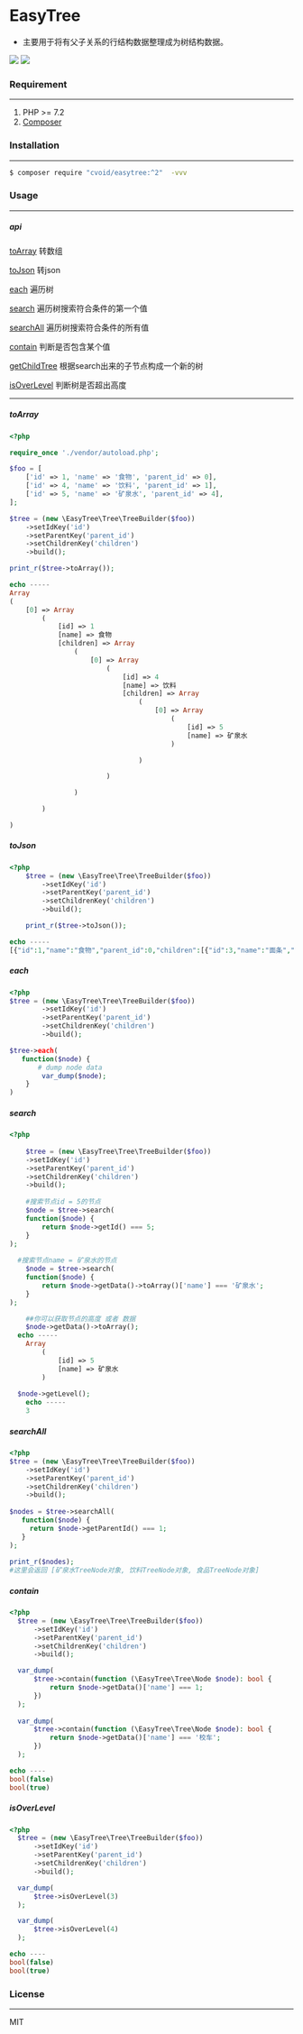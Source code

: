 # EasyTree

* 主要用于将有父子关系的行结构数据整理成为树结构数据。

[![](https://img.shields.io/badge/PHP->=7.2-{徽标颜色}.svg)]() [![](https://img.shields.io/badge/ext-json-{徽标颜色}.svg)]() 



### Requirement

---

1. PHP >= 7.2
2. [Composer](https://getcomposer.org/)



### Installation

---

```bash
$ composer require "cvoid/easytree:^2"  -vvv
```

### Usage

---

##### api

[toArray](#toArray) 转数组

[toJson](#toJson) 转json

[each](#each) 遍历树

[search](#search) 遍历树搜索符合条件的第一个值

[searchAll](#searchAll) 遍历树搜索符合条件的所有值

[contain](#contain) 判断是否包含某个值

[getChildTree](#getChildTree) 根据search出来的子节点构成一个新的树

[isOverLevel](#isOverLevel)  判断树是否超出高度

---



##### toArray

```php
<?php

require_once './vendor/autoload.php';

$foo = [
    ['id' => 1, 'name' => '食物', 'parent_id' => 0],
    ['id' => 4, 'name' => '饮料', 'parent_id' => 1],
    ['id' => 5, 'name' => '矿泉水', 'parent_id' => 4],
];

$tree = (new \EasyTree\Tree\TreeBuilder($foo))
    ->setIdKey('id')
    ->setParentKey('parent_id')
    ->setChildrenKey('children')
    ->build();

print_r($tree->toArray());

echo -----
Array
(
    [0] => Array
        (
            [id] => 1
            [name] => 食物
            [children] => Array
                (
                    [0] => Array
                        (
                            [id] => 4
                            [name] => 饮料
                            [children] => Array
                                (
                                    [0] => Array
                                        (
                                            [id] => 5
                                            [name] => 矿泉水
                                        )

                                )

                        )

                )

        )

)

```

##### toJson

```php
<?php
	$tree = (new \EasyTree\Tree\TreeBuilder($foo))
    	->setIdKey('id')
    	->setParentKey('parent_id')
    	->setChildrenKey('children')
    	->build();

	print_r($tree->toJson());

echo -----
[{"id":1,"name":"食物","parent_id":0,"children":[{"id":3,"name":"面条","parent_id":1},{"id":4,"name":"饮料","parent_id":1,"children":[{"id":5,"name":"矿泉水","parent_id":4}]}]},{"id":2,"name":"车辆","parent_id":0,"children":[{"id":6,"name":"校车","parent_id":2}]}]
```

##### each

```php
<?php
$tree = (new \EasyTree\Tree\TreeBuilder($foo))
	    ->setIdKey('id')
	    ->setParentKey('parent_id')
	    ->setChildrenKey('children')
	    ->build();

$tree->each(
   function($node) {
	   # dump node data
		var_dump($node);
	}
)
```

##### search

```php
<?php
  
	$tree = (new \EasyTree\Tree\TreeBuilder($foo))
    ->setIdKey('id')
    ->setParentKey('parent_id')
    ->setChildrenKey('children')
    ->build();
	
	#搜索节点id = 5的节点
	$node = $tree->search(
	function($node) {
		return $node->getId() === 5;
	}
);
	
  #搜索节点name = 矿泉水的节点
	$node = $tree->search(
	function($node) {
		return $node->getData()->toArray()['name'] === '矿泉水';
	}
);

	##你可以获取节点的高度 或者 数据
	$node->getData()->toArray();
  echo -----
    Array
		(
    		[id] => 5
    		[name] => 矿泉水
		)
    
  $node->getLevel();  
	echo -----
    3
```

##### searchAll

```php
<?php
$tree = (new \EasyTree\Tree\TreeBuilder($foo))
    ->setIdKey('id')
    ->setParentKey('parent_id')
    ->setChildrenKey('children')
    ->build();
 
$nodes = $tree->searchAll(
   function($node) {
     return $node->getParentId() === 1;
   }
);
 
print_r($nodes);
#这里会返回 [矿泉水TreeNode对象, 饮料TreeNode对象, 食品TreeNode对象]
```

##### contain

```php
<?php
  $tree = (new \EasyTree\Tree\TreeBuilder($foo))
      ->setIdKey('id')
      ->setParentKey('parent_id')
      ->setChildrenKey('children')
      ->build();

  var_dump(
      $tree->contain(function (\EasyTree\Tree\Node $node): bool {
          return $node->getData()['name'] === 1;
      })
  );
	
  var_dump(
      $tree->contain(function (\EasyTree\Tree\Node $node): bool {
          return $node->getData()['name'] === '校车';
      })
  );

echo ----
bool(false)
bool(true)
```

##### isOverLevel

```php
<?php
  $tree = (new \EasyTree\Tree\TreeBuilder($foo))
      ->setIdKey('id')
      ->setParentKey('parent_id')
      ->setChildrenKey('children')
      ->build();

  var_dump(
      $tree->isOverLevel(3)
  );

  var_dump(
      $tree->isOverLevel(4)
  );

echo ----
bool(false)
bool(true)
```

#####



### License

---

MIT